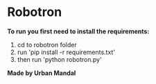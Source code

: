 # Robotron
**To run you first need to install the requirements:**
1. cd to robotron folder
2. run 'pip install -r requirements.txt'
3. then run 'python robotron.py'

**Made by Urban Mandal**